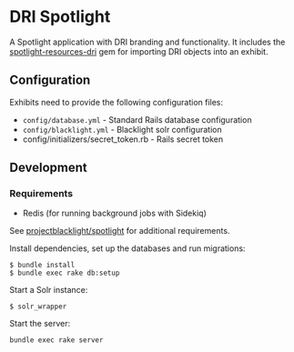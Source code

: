 # DRI Spotlight

A Spotlight application with DRI branding and functionality. It includes the [spotlight-resources-dri](https://github.com/Digital-Repository-of-Ireland/spotlight-resources-dri) gem for importing DRI objects into an exhibit.

## Configuration

Exhibits need to provide the following configuration files:

* `config/database.yml` - Standard Rails database configuration
* `config/blacklight.yml` - Blacklight solr configuration
* config/initializers/secret_token.rb - Rails secret token

## Development

### Requirements
- Redis (for running background jobs with Sidekiq)

See [projectblacklight/spotlight](https://github.com/projectblacklight/spotlight) for additional requirements.

Install dependencies, set up the databases and run migrations:
```console
$ bundle install
$ bundle exec rake db:setup
```

Start a Solr instance:
```console
$ solr_wrapper
```

Start the server:
```console
bundle exec rake server
```
